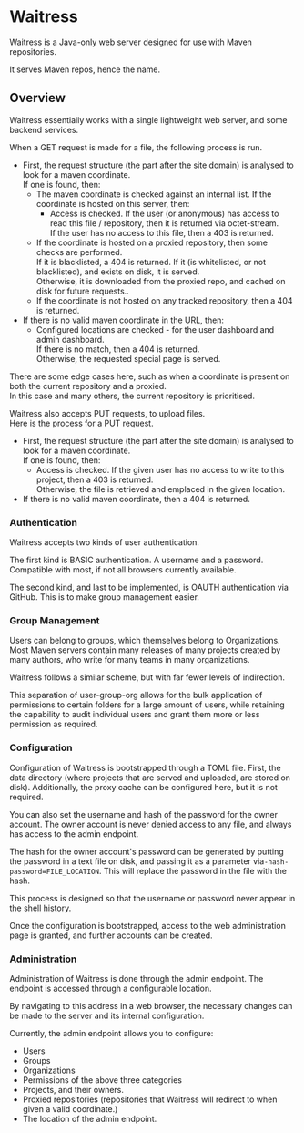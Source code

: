 # Waitress

Waitress is a Java-only web server designed for use with Maven repositories.

It serves Maven repos, hence the name.

## Overview

Waitress essentially works with a single lightweight web server, and some backend services.  

When a GET request is made for a file, the following process is run.

* First, the request structure (the part after the site domain) is analysed to look for a maven coordinate.  
If one is found, then:
    * The maven coordinate is checked against an internal list. If the coordinate is hosted on this server, then:
        * Access is checked. If the user (or anonymous) has access to read this file / repository, then it is returned
            via octet-stream.  
          If the user has no access to this file, then a 403 is returned.
    * If the coordinate is hosted on a proxied repository, then some checks are performed.  
      If it is blacklisted, a 404 is returned.
      If it (is whitelisted, or not blacklisted), and exists on disk, it is served.  
      Otherwise, it is downloaded from the proxied repo, and cached on disk for future requests..
    * If the coordinate is not hosted on any tracked repository, then a 404 is returned.
* If there is no valid maven coordinate in the URL, then:
    * Configured locations are checked - for the user dashboard and admin dashboard.  
      If there is no match, then a 404 is returned.  
      Otherwise, the requested special page is served.
      
There are some edge cases here, such as when a coordinate is present on both the current repository and a proxied.  
In this case and many others, the current repository is prioritised.

Waitress also accepts PUT requests, to upload files.  
Here is the process for a PUT request.

* First, the request structure (the part after the site domain) is analysed to look for a maven coordinate.  
  If one is found, then:
    * Access is checked. If the given user has no access to write to this project, then a 403 is returned.  
      Otherwise, the file is retrieved and emplaced in the given location.
* If there is no valid maven coordinate, then a 404 is returned.


### Authentication

Waitress accepts two kinds of user authentication.

The first kind is BASIC authentication. A username and a password. Compatible with most, if not all browsers currently
available.

The second kind, and last to be implemented, is OAUTH authentication via GitHub. This is to make group management easier.

### Group Management

Users can belong to groups, which themselves belong to Organizations.  
Most Maven servers contain many releases of many projects created by many authors, who write for many teams in many
organizations.

Waitress follows a similar scheme, but with far fewer levels of indirection.

This separation of user-group-org allows for the bulk application of permissions to certain folders for a large amount 
of users, while retaining the capability to audit individual users and grant them more or less permission as required.

### Configuration

Configuration of Waitress is bootstrapped through a TOML file. First, the data directory (where projects that are served
and uploaded, are stored on disk). Additionally, the proxy cache can be configured here, but it is not required.

You can also set the username and hash of the password for the owner account. The 
owner account is never denied access to any file, and always has access to the admin endpoint.

The hash for the owner account's password can be generated by putting the password in a text file on disk, and passing
it as a parameter via`-hash-password=FILE_LOCATION`. This will replace the password in the file with the hash.

This process is designed so that the username or password never appear in the shell history.

Once the configuration is bootstrapped, access to the web administration page is granted, and further accounts can be 
created.

### Administration

Administration of Waitress is done through the admin endpoint. The endpoint is accessed through a configurable location.

By navigating to this address in a web browser, the necessary changes can be made to the server and its internal
configuration.

Currently, the admin endpoint allows you to configure:
* Users
* Groups
* Organizations
* Permissions of the above three categories
* Projects, and their owners.
* Proxied repositories (repositories that Waitress will redirect to when given a valid coordinate.)
* The location of the admin endpoint.